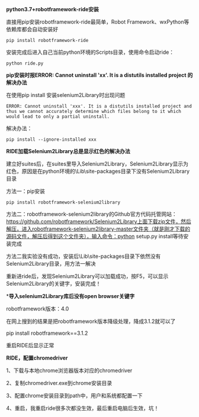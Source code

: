 **python3.7+robotframework-ride安装**

直接用pip安装robotframework-ride最简单，Robot Framework、wxPython等依赖库都会自动安装好

```
pip install robotframework-ride
```

安装完成后进入自己当前python环境的Scripts目录，使用命令启动ride：

```
python ride.py
```



**pip安装时报ERROR: Cannot uninstall 'xx'. It is a distutils installed project 的解决办法**

在使用pip install 安装selenium2Library时出现问题

```
ERROR: Cannot uninstall 'xxx'. It is a distutils installed project and thus we cannot accurately determine which files belong to it which would lead to only a partial uninstall.
```

解决办法：

```
pip install --ignore-installed xxx
```



**RIDE加载Selenium2Library总是显示红色的解决办法**

建立好suites后，在suites里导入Selenium2Library，Selenium2Library显示为红色，原因是在python环境的\Lib\site-packages目录下没有Selenium2Library目录

方法一：pip安装

```
pip install robotframework-selenium2library
```

方法二：robotframework-selenium2library的Github官方代码托管网站：https://github.com/robotframework/Selenium2Library上面下载zip文件，然后解压，进入robotframework-selenium2library-master文件夹（就是刚才下载的源码文件，解压后得到这个文件夹），输入命令：python setup.py install等待安装完成

方法二我实验没有成功，安装后\Lib\site-packages目录下依然没有Selenium2Library目录，用方法一解决

重新进ride后，发现Selenium2Library可以加载成功，按F5，可以显示Selenium2Library的关键字，安装完成！



***导入selenium2Library库后没有open browser关键字**

robotframework版本：4.0

在网上搜到的结果是把robotframework版本降级处理，降成3.1.2就可以了

pip install robotframework==3.1.2

重启RIDE后显示正常



**RIDE，配置chromedriver**

1、下载与本地chrome浏览器版本对应的chromedriver

2、复制chromedriver.exe到chrome安装目录

3、配置chrome安装目录到path中，用户和系统都配置一下

4、重启，我重启ride很多次都没生效，最后重启电脑后生效，坑！
